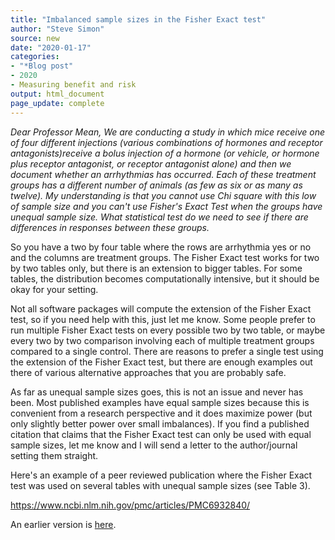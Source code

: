 ```yaml
---
title: "Imbalanced sample sizes in the Fisher Exact test"
author: "Steve Simon"
source: new
date: "2020-01-17"
categories:
- "*Blog post"
- 2020
- Measuring benefit and risk
output: html_document
page_update: complete
---
```


*Dear Professor Mean, We are conducting a study in which mice receive one of four different injections (various combinations of hormones and receptor antagonists)receive a bolus injection of a hormone (or vehicle, or hormone plus receptor antagonist, or receptor antagonist alone) and then we document whether an arrhythmias has occurred. Each of these treatment groups has a different number of animals (as few as six or as many as twelve). My understanding is that you cannot use Chi square with this low of sample size and you can't use Fisher's Exact Test when the groups have unequal sample size. What statistical test do we need to see if there are differences in responses between these groups.*

<!---More--->

So you have a two by four table where the rows are arrhythmia yes or no and the columns are treatment groups. The Fisher Exact test works for two by two tables only, but there is an extension to bigger tables. For some tables, the distribution becomes computationally intensive, but it should be okay for your setting.

Not all software packages will compute the extension of the Fisher Exact test, so if you need help with this, just let me know. Some people prefer to run multiple Fisher Exact tests on every possible two by two table, or maybe every two by two comparison involving each of multiple treatment groups compared to a single control. There are reasons to prefer a single test using the extension of the Fisher Exact test, but there are enough examples out there of various alternative approaches that you are probably safe.

As far as unequal sample sizes goes, this is not an issue and never has been. Most published examples have equal sample sizes because this is convenient from a research perspective and it does maximize power (but only slightly better power over small imbalances). If you find a published citation that claims that the Fisher Exact test can only be used with equal sample sizes, let me know and I will send a letter to the author/journal setting them straight.

Here's an example of a peer reviewed publication where the Fisher Exact test was used on several tables with unequal sample sizes (see Table 3).

https://www.ncbi.nlm.nih.gov/pmc/articles/PMC6932840/

An earlier version is [here][sim2].
 
[sim2]: http://new.pmean.com/imbalance-in-fishers-exact-test/
